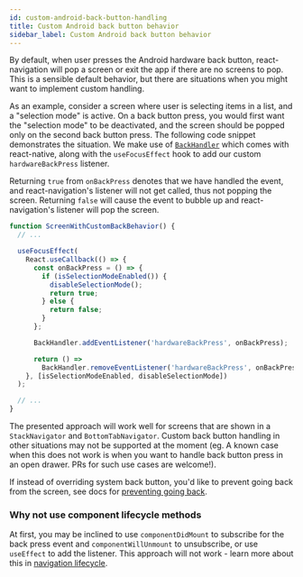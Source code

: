 ```yaml
---
id: custom-android-back-button-handling
title: Custom Android back button behavior
sidebar_label: Custom Android back button behavior
---
```


By default, when user presses the Android hardware back button, react-navigation will pop a screen or exit the app if there are no screens to pop. This is a sensible default behavior, but there are situations when you might want to implement custom handling.

As an example, consider a screen where user is selecting items in a list, and a "selection mode" is active. On a back button press, you would first want the "selection mode" to be deactivated, and the screen should be popped only on the second back button press. The following code snippet demonstrates the situation. We make use of [`BackHandler`](https://reactnative.dev/docs/backhandler.html) which comes with react-native, along with the `useFocusEffect` hook to add our custom `hardwareBackPress` listener.

Returning `true` from `onBackPress` denotes that we have handled the event, and react-navigation's listener will not get called, thus not popping the screen. Returning `false` will cause the event to bubble up and react-navigation's listener will pop the screen.

```js
function ScreenWithCustomBackBehavior() {
  // ...

  useFocusEffect(
    React.useCallback(() => {
      const onBackPress = () => {
        if (isSelectionModeEnabled()) {
          disableSelectionMode();
          return true;
        } else {
          return false;
        }
      };

      BackHandler.addEventListener('hardwareBackPress', onBackPress);

      return () =>
        BackHandler.removeEventListener('hardwareBackPress', onBackPress);
    }, [isSelectionModeEnabled, disableSelectionMode])
  );

  // ...
}
```

The presented approach will work well for screens that are shown in a `StackNavigator` and `BottomTabNavigator`. Custom back button handling in other situations may not be supported at the moment (eg. A known case when this does not work is when you want to handle back button press in an open drawer. PRs for such use cases are welcome!).

If instead of overriding system back button, you'd like to prevent going back from the screen, see docs for [preventing going back](preventing-going-back.md).

### Why not use component lifecycle methods

At first, you may be inclined to use `componentDidMount` to subscribe for the back press event and `componentWillUnmount` to unsubscribe, or use `useEffect` to add the listener. This approach will not work - learn more about this in [navigation lifecycle](navigation-lifecycle.md).
